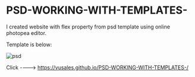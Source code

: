# PSD-WORKING-WITH-TEMPLATES-

I created website with flex property from psd template using online photopea editor.

Template is below: <br/>

![psd](https://user-images.githubusercontent.com/58183073/135839784-cb97218e-23d4-414a-8db7-c7109d5602e6.jpg)


Click ----> https://vusales.github.io/PSD-WORKING-WITH-TEMPLATES-/


